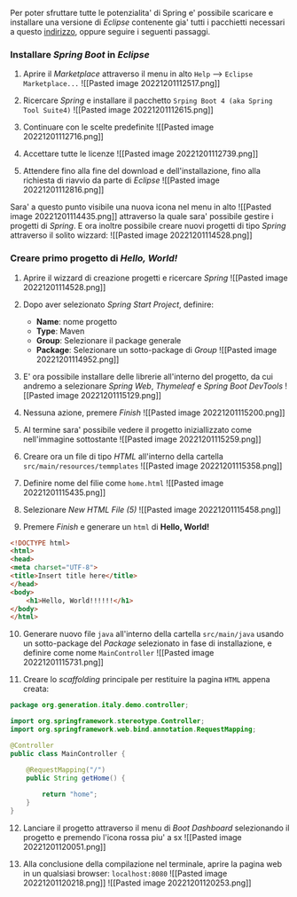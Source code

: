 Per poter sfruttare tutte le potenzialita' di Spring e' possibile scaricare e installare una versione di *Eclipse* contenente gia' tutti i pacchietti necessari a questo [indirizzo](https://spring.io/tools#suite-three), oppure seguire i seguenti passaggi.

### Installare *Spring Boot* in *Eclipse*

1. Aprire il *Marketplace* attraverso il menu in alto `Help` --> `Eclipse Marketplace...`
![[Pasted image 20221201112517.png]]

2. Ricercare *Spring* e installare il pacchetto `Srping Boot 4 (aka Spring Tool Suite4)`
![[Pasted image 20221201112615.png]]

3. Continuare con le scelte predefinite
![[Pasted image 20221201112716.png]]

4. Accettare tutte le licenze
![[Pasted image 20221201112739.png]]

5. Attendere fino alla fine del download e dell'installazione, fino alla richiesta di riavvio da parte di *Eclipse*
![[Pasted image 20221201112816.png]]

Sara' a questo punto visibile una nuova icona nel menu in alto ![[Pasted image 20221201114435.png]] attraverso la quale sara' possibile gestire i progetti di *Spring*. E ora inoltre possibile creare nuovi progetti di tipo *Spring* attraverso il solito wizzard:
![[Pasted image 20221201114528.png]]
### Creare primo progetto di *Hello, World!*

1. Aprire il wizzard di creazione progetti e ricercare *Spring*
![[Pasted image 20221201114528.png]]

2. Dopo aver selezionato *Spring Start Project*, definire:
	- **Name**: nome progetto
	- **Type**: Maven
	- **Group**: Selezionare il package generale
	- **Package**: Selezionare un sotto-package di *Group*
![[Pasted image 20221201114952.png]]

3. E' ora possibile installare delle librerie all'interno del progetto, da cui andremo a selezionare *Spring Web*, *Thymeleaf* e *Spring Boot DevTools*
![[Pasted image 20221201115129.png]]

4. Nessuna azione, premere *Finish*
![[Pasted image 20221201115200.png]]

5. Al termine sara' possibile vedere il progetto iniziallizzato come nell'immagine sottostante
![[Pasted image 20221201115259.png]]

6. Creare ora un file di tipo *HTML* all'interno della cartella `src/main/resources/temmplates`
![[Pasted image 20221201115358.png]]

7. Definire nome del filie come `home.html`
![[Pasted image 20221201115435.png]]

8. Selezionare *New HTML File (5)*
![[Pasted image 20221201115458.png]]

9. Premere *Finish* e generare un `html` di **Hello, World!**
```html
<!DOCTYPE html>
<html>
<head>
<meta charset="UTF-8">
<title>Insert title here</title>
</head>
<body>
	<h1>Hello, World!!!!!!</h1>
</body>
</html>
```

10. Generare nuovo file `java` all'interno della cartella `src/main/java` usando un sotto-package del *Package* selezionato in fase di installazione, e definire come nome `MainController`
![[Pasted image 20221201115731.png]]

11. Creare lo *scaffolding* principale per restituire la pagina `HTML` appena creata:
```java
package org.generation.italy.demo.controller;

import org.springframework.stereotype.Controller;
import org.springframework.web.bind.annotation.RequestMapping;

@Controller
public class MainController {

	@RequestMapping("/")
	public String getHome() {
		
		return "home"; 
	}
}
```

12. Lanciare il progetto attraverso il menu di *Boot Dashboard* selezionando il progetto e premendo l'icona rossa piu' a sx
![[Pasted image 20221201120051.png]]

13. Alla conclusione della compilazione nel terminale, aprire la pagina web in un qualsiasi browser: `localhost:8080`
![[Pasted image 20221201120218.png]]
![[Pasted image 20221201120253.png]]